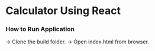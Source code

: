 # Calculator Using React

### How to Run Application
-> Clone the build folder.
-> Open index.html from browser.